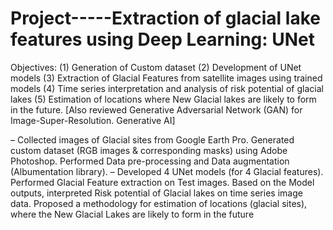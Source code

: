 # Project-----Extraction of glacial lake features using Deep Learning: UNet
Objectives: (1) Generation of Custom dataset (2) Development of UNet models (3) Extraction of Glacial Features
from satellite images using trained models (4) Time series interpretation and analysis of risk potential of glacial
lakes (5) Estimation of locations where New Glacial lakes are likely to form in the future.
[Also reviewed Generative Adversarial Network (GAN) for Image-Super-Resolution. Generative AI]

– Collected images of Glacial sites from Google Earth Pro. Generated custom dataset (RGB images & corresponding
masks) using Adobe Photoshop. Performed Data pre-processing and Data augmentation (Albumentation library).
– Developed 4 UNet models (for 4 Glacial features). Performed Glacial Feature extraction on Test images. Based on
the Model outputs, interpreted Risk potential of Glacial lakes on time series image data. Proposed a methodology
for estimation of locations (glacial sites), where the New Glacial Lakes are likely to form in the future
